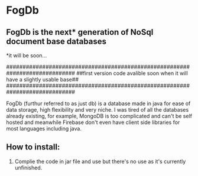 # FogDb
## FogDb is the next* generation of NoSql document base databases
*it will be soon...

#############################################################################
##first version code avalible soon when it will have a slightly usable base##
#############################################################################

FogDb (furthur referred to as just db) is a database made in java for ease of data storage, high flexibility and very niche. I was tired of all the databases already existing, for example, MongoDB is too complicated and can't be self hosted and meanwhile Firebase don't even have client side libraries for most languages including java.

## How to install: 
1. Complie the code in jar file and use but there's no use as it's currently unfinished.
